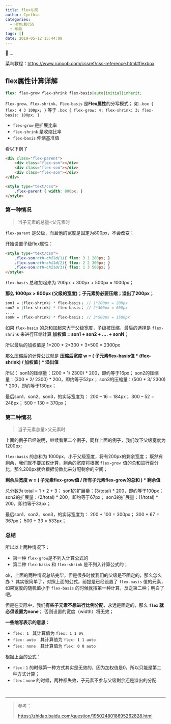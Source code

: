```yaml
---
title: flex布局
author: Cynthia
categories:
  - HTML和CSS
  - 布局
tags: []
date: 2019-05-12 15:44:09
---
```


🐰
...
<!--more-->

菜鸟教程：<https://www.runoob.com/cssref/css-reference.html#flexbox>

## flex属性计算详解

```scss
flex: flex-grow flex-shrink flex-basis|auto|initial|inherit;
```

`Flex-grow`、`Flex-shrink`、`Flex-basis` 是**Flex属性**的分写模式；
如 `.box { flex: 4 3 100px; }` 等于 `.box { flex-grow: 4; flex-shrink: 3; flex-basis: 100px; }` 


- `flex-grow` 是扩展比率 
- `flex-shrink` 是收缩比率 
- `flex-basis` 伸缩基准值 


看以下例子
```html
<div class="flex-parent"> 
	<div class="flex-son"></div> 
	<div class="flex-son"></div> 
	<div class="flex-son"></div> 
</div> 

<style type="text/css"> 
	.flex-parent { width: 800px; } 
</style> 
```

### 第一种情况

> 当子元素的总量<父元素时

 `flex-parent` 是父级，而且他的宽度是固定为800px，不会改变； 

开始设置子级flex属性： 

```html
<style type="text/css"> 
	.flex-son:nth-child(1){ flex: 3 1 200px; } 
	.flex-son:nth-child(2){ flex: 2 2 300px; } 
	.flex-son:nth-child(3){ flex: 1 3 500px; } 
</style> 
```
`flex-basis` 总和加起来为 200px + 300px + 500px = 1000px； 

**那么 1000px > 800px (父级的宽度)；子元素势必要压缩；溢出了200px；** 

```scss
son1 = (flex-shrink) * flex-basis； // 1*200px = 200px
son2 = (flex-shrink) * flex-basis； // 2*300px = 600px
....
sonN = (flex-shrink) * flex-basis； // 3*500px = 1500px
```

如果 `flex-basis` 的总和加起来大于父级宽度，子级被压缩，最后的选择是 `flex-shrink` 来进行压缩计算 
**加权值 = son1 + son2 + …. + sonN；** 

所以最后的加权值是 
1\*200 + 2\*300 + 3\*500 = 2300px 

那么压缩后的计算公式就是 
**压缩后宽度 w = (  子元素flex-basis值 * (flex-shrink) / 加权值  ) * 溢出值** 

所以：
son1的压缩量：(200 * 1/ 2300) * 200，即约等于16px； 
son2的压缩量：(300 * 2/ 2300) * 200，即约等于52px； 
son3的压缩量：(500 * 3/ 2300) * 200，即约等于130px； 

最后son1、son2、son3，的实际宽度为： 
200 – 16 = 184px； 
300 – 52 = 248px； 
500 – 130 = 370px；  

### 第二种情况 

> 当子元素总量>父元素时

上面的例子已经说明，继续看第二个例子，同样上面的例子，我们改下父级宽度为1200px; 

`flex-basis` 的总和为 1000px，小于父级宽度，将有200px的剩余宽度； 
既然有剩余，我们就不要加权计算，剩余的宽度将根据 `flex-grow `值的总和进行百分比，那么200px就会根据份数比来分配剩余的空间；


**剩余后宽度 w = (  子元素flex-grow值 / 所有子元素flex-grow的总和  ) * 剩余值**

总分数为 total = 1 + 2 + 3； 
son1的扩展量：(3/total) * 200，即约等于100px； 
son2的扩展量：(2/total) * 200，即约等于67px；
son3的扩展量：(1/total) * 200，即约等于33px；

最后son1、son2、son3，的实际宽度为： 
200 + 100 = 300px； 
300 + 67 = 367px； 
500 + 33 = 533px；  

### 总结 

所以以上两种情况下：

- 第一种 `flex-grow`是不列入计算公式的 
- 第二种 `flex-basis` 和 `flex-shrink` 是不列入计算公式的；



ok，上面的两种情况总结完毕，但是很多时候我们的父级是不固定的，那么怎么办？
其实很简单了，对照上面的公式，前提是已经设置了 `flex-basis` 值的元素，如果宽度的随机值小于 `flex-basis` 的时候就按第一种计算，反之第二种；明白了吧。

但是在实际中，我们**有些子元素不想进行比例分配**，永远是固定的，那么 **`flex` 就必须设置为none**；
否则设置的宽度（width）将无效； 



**一些缩写表示的意思：**

- `flex: 1 ` 其计算值为 `flex: 1 1 0%` 
- `flex: auto  `其计算值为 `flex: 1 1 auto`
- `flex: none  `其计算值为 `flex: 0 0 auto`

根据上面的公式：

- `flex：1` 的时候第一种方式其实是无效的，因为加权值是0，所以只能是第二种方式计算；
- `flex：none` 的时候，两种都失效，子元素不参与父级剩余还是溢出的分配



















<br>

---

> 参考：
>
> https://zhidao.baidu.com/question/1950248018695262828.html